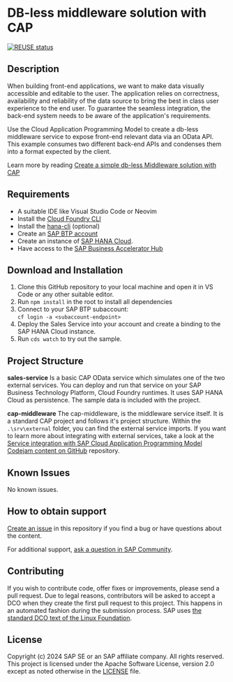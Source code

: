 # DB-less middleware solution with CAP

[![REUSE status](https://api.reuse.software/badge/github.com/SAP-samples/cap-db-less-middleware)](https://api.reuse.software/info/github.com/SAP-samples/cap-db-less-middleware)

## Description
When building front-end applications, we want to make data visually accessible and editable to the user. The application relies on correctness, availability and reliability of the data source to bring the best in class user experience to the end user. To guarantee the seamless integration, the back-end system needs to be aware of the application's requirements.

Use the Cloud Application Programming Model to create a db-less middleware service to expose front-end relevant data via an OData API. This example consumes two different back-end APIs and condenses them into a format expected by the client.

Learn more by reading [Create a simple db-less Middleware solution with CAP](https://community.sap.com/t5/technology-blogs-by-sap/create-a-simple-db-less-middleware-solution-with-cap/ba-p/13682689)

## Requirements
* A suitable IDE like Visual Studio Code or Neovim
* Install the [Cloud Foundry CLI](https://developers.sap.com/tutorials/cp-cf-download-cli.html)
* Install the [hana-cli](https://github.com/SAP-samples/hana-developer-cli-tool-example) (optional)
* Create an [SAP BTP account](https://help.sap.com/docs/btp/sap-business-technology-platform/trial-accounts-and-free-tier)
* Create an instance of [SAP HANA Cloud](https://developers.sap.com/tutorials/hana-cloud-deploying.html).
* Have access to the [SAP Business Accelerator Hub](https://api.sap.com/)

## Download and Installation
1. Clone this GitHub repository to your local machine and open it in VS Code or any other suitable editor.
2. Run `npm install` in the root to install all dependencies
3. Connect to your SAP BTP subaccount:  
`cf login -a <subaccount-endpoint>`
4. Deploy the Sales Service into your account and create a binding to the SAP HANA Cloud instance.
5. Run `cds watch` to try out the sample.

## Project Structure

**sales-service**
Is a basic CAP OData service which simulates one of the two external services.
You can deploy and run that service on your SAP Business Technology Platform, Cloud Foundry runtimes. It uses SAP HANA Cloud as persistence.
The sample data is included with the project.

**cap-middleware**
The cap-middleware, is the middleware service itself. It is a standard CAP project and follows it's project structure. Within the `.\srv\external` folder, you can find the external service imports.
If you want to learn more about integrating with external services, take a look at the [Service integration with SAP Cloud Application Programming Model Codejam content on GitHub](https://github.com/SAP-samples/cap-service-integration-codejam) repository.

## Known Issues
No known issues.

## How to obtain support
[Create an issue](https://github.com/SAP-samples/<repository-name>/issues) in this repository if you find a bug or have questions about the content.
 
For additional support, [ask a question in SAP Community](https://answers.sap.com/questions/ask.html).

## Contributing
If you wish to contribute code, offer fixes or improvements, please send a pull request. Due to legal reasons, contributors will be asked to accept a DCO when they create the first pull request to this project. This happens in an automated fashion during the submission process. SAP uses [the standard DCO text of the Linux Foundation](https://developercertificate.org/).

## License
Copyright (c) 2024 SAP SE or an SAP affiliate company. All rights reserved. This project is licensed under the Apache Software License, version 2.0 except as noted otherwise in the [LICENSE](LICENSE) file.
